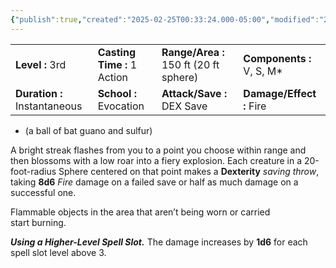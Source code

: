 ```yaml
---
{"publish":true,"created":"2025-02-25T00:33:24.000-05:00","modified":"2025-02-25T00:33:24.745-05:00","cssclasses":""}
---
```



|                              |                             |                                        |                           |
| :--------------------------- | :-------------------------- | :------------------------------------- | :------------------------ |
| **Level :** 3rd              | **Casting Time :** 1 Action | **Range/Area :** 150 ft (20 ft sphere) | **Components :** V, S, M* |
| **Duration :** Instantaneous | **School :** Evocation      | **Attack/Save :** DEX Save             | **Damage/Effect :** Fire  |


- (a ball of bat guano and sulfur)

A bright streak flashes from you to a point you choose within range and then blossoms with a low roar into a fiery explosion. Each creature in a 20-foot-radius Sphere centered on that point makes a **Dexterity** *saving throw*, taking **8d6** *Fire* damage on a failed save or half as much damage on a successful one.

Flammable objects in the area that aren’t being worn or carried start burning.

**_Using a Higher-Level Spell Slot._** The damage increases by **1d6** for each spell slot level above 3.